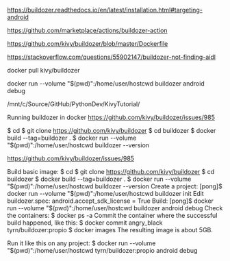 https://buildozer.readthedocs.io/en/latest/installation.html#targeting-android

https://github.com/marketplace/actions/buildozer-action

https://github.com/kivy/buildozer/blob/master/Dockerfile

https://stackoverflow.com/questions/55902147/buildozer-not-finding-aidl

docker pull kivy/buildozer

docker run --volume "$(pwd)":/home/user/hostcwd buildozer android debug

/mnt/c/Source/GitHub/PythonDev/KivyTutorial/

Running buildozer in docker
https://github.com/kivy/buildozer/issues/985

$ cd
$ git clone https://github.com/kivy/buildozer
$ cd buildozer
$ docker build --tag=buildozer .
$ docker run --volume "$(pwd)":/home/user/hostcwd buildozer --version


https://github.com/kivy/buildozer/issues/985

Build basic image:
$ cd
$ git clone https://github.com/kivy/buildozer
$ cd buildozer
$ docker build --tag=buildozer .
$ docker run --volume "$(pwd)":/home/user/hostcwd buildozer --version
Create a project:
[pong]$ docker run --volume "$(pwd)":/home/user/hostcwd buildozer init
Edit buildozer.spec:
android.accept_sdk_license = True
Build:
[pong]$ docker run --volume "$(pwd)":/home/user/hostcwd buildozer android debug
Check the containers:
$ docker ps -a
Commit the container where the successful build happened, like this:
$ docker commit angry_black tyrn/buildozer:propio
$ docker images
The resulting image is about 5GB.

Run it like this on any project:
$ docker run --volume "$(pwd)":/home/user/hostcwd tyrn/buildozer:propio android debug